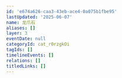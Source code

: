 ```yaml
---
id: 'e674a626-caa3-43eb-ace4-0a075b1fbe95'
lastUpdated: '2025-06-07'
name: 龙爪石
aliases: []
layer: 3
eventDate: null
categoryId: cat_r0rzgkOi
tagIds: []
timelineEvents: []
relations: []
titledLinks: []
---
```


